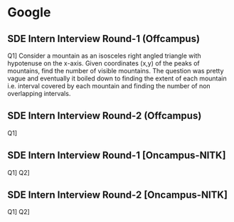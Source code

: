 # Google

## SDE Intern Interview Round-1 (Offcampus)
Q1] Consider a mountain as an isosceles right angled triangle with hypotenuse on the x-axis. Given coordinates (x,y) of the peaks of mountains, find the number of visible mountains.
The question was pretty vague and eventually it boiled down to finding the extent of each mountain i.e. interval covered by each mountain and finding the number of non overlapping intervals.

## SDE Intern Interview Round-2 (Offcampus)
Q1]

## SDE Intern Interview Round-1 [Oncampus-NITK]
Q1] 
Q2]


## SDE Intern Interview Round-2 [Oncampus-NITK]
Q1]
Q2]

